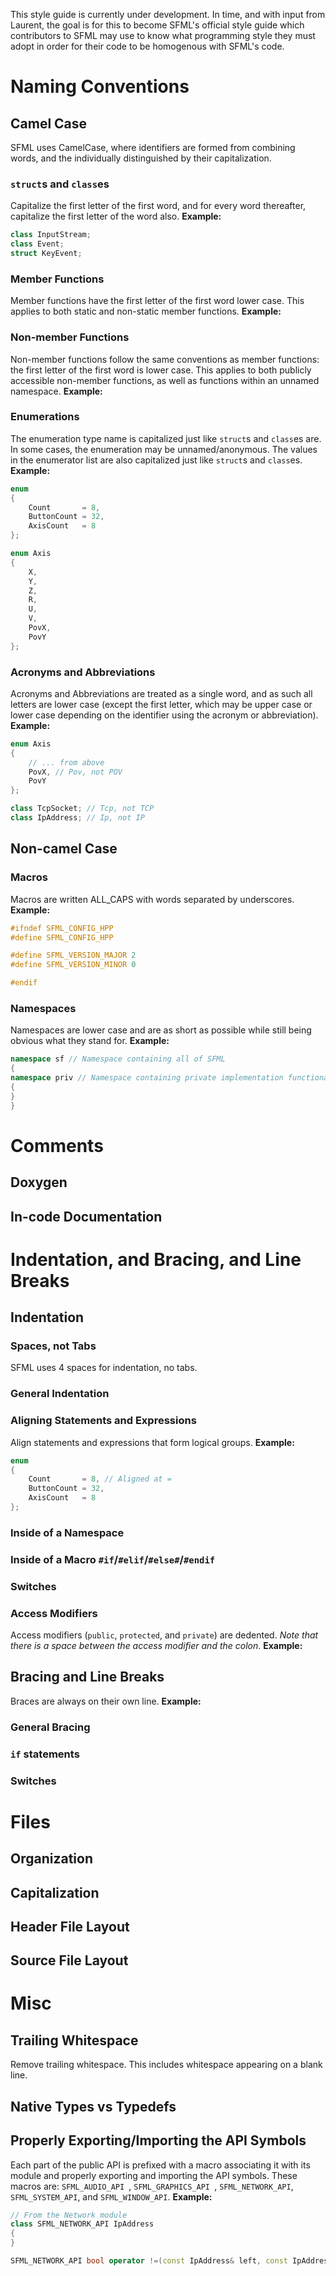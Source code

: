 This style guide is currently under development. In time, and with input from Laurent, the goal is for this to become SFML's official style guide which contributors to SFML may use to know what programming style they must adopt in order for their code to be homogenous with SFML's code.

# Naming Conventions

## Camel Case

SFML uses CamelCase, where identifiers are formed from combining words, and the individually distinguished by their capitalization.

### `struct`s and `class`es

Capitalize the first letter of the first word, and for every word thereafter, capitalize the first letter of the word also.
**Example:**
```cpp
class InputStream;
class Event;
struct KeyEvent;
```

### Member Functions

Member functions have the first letter of the first word lower case. This applies to both static and non-static member functions.
**Example:**

### Non-member Functions

Non-member functions follow the same conventions as member functions: the first letter of the first word is lower case. This applies to both publicly accessible non-member functions, as well as functions within an unnamed namespace.
**Example:**

### Enumerations

The enumeration type name is capitalized just like `struct`s and `class`es are. In some cases, the enumeration may be unnamed/anonymous. The values in the enumerator list are also capitalized just like `struct`s and `class`es.
**Example:**
```cpp
enum
{
    Count       = 8,
    ButtonCount = 32,
    AxisCount   = 8
};

enum Axis
{
    X,
    Y,
    Z,
    R,
    U,
    V,
    PovX,
    PovY
};
```

### Acronyms and Abbreviations

Acronyms and Abbreviations are treated as a single word, and as such all letters are lower case (except the first letter, which may be upper case or lower case depending on the identifier using the acronym or abbreviation).
**Example:**
```cpp
enum Axis
{
    // ... from above
    PovX, // Pov, not POV
    PovY
};

class TcpSocket; // Tcp, not TCP
class IpAddress; // Ip, not IP
```

## Non-camel Case

### Macros

Macros are written ALL_CAPS with words separated by underscores.
**Example:**
```cpp
#ifndef SFML_CONFIG_HPP
#define SFML_CONFIG_HPP

#define SFML_VERSION_MAJOR 2
#define SFML_VERSION_MINOR 0

#endif
```

### Namespaces

Namespaces are lower case and are as short as possible while still being obvious what they stand for.
**Example:**
```cpp
namespace sf // Namespace containing all of SFML
{
namespace priv // Namespace containing private implementation functionality for SFML
{
}
}
```



# Comments

## Doxygen

## In-code Documentation

# Indentation, and Bracing, and Line Breaks



## Indentation

### Spaces, not Tabs

SFML uses 4 spaces for indentation, no tabs.

### General Indentation

### Aligning Statements and Expressions

Align statements and expressions that form logical groups.
**Example:**
```cpp
enum
{
    Count       = 8, // Aligned at =
    ButtonCount = 32,
    AxisCount   = 8
};
```

### Inside of a Namespace

### Inside of a Macro `#if`/`#elif`/`#else#`/`#endif`

### Switches

### Access Modifiers

Access modifiers (`public`, `protected`, and `private`) are dedented. *Note that there is a space between the access modifier and the colon*.
**Example:**

## Bracing and Line Breaks

Braces are always on their own line.
**Example:**

### General Bracing

### `if` statements

### Switches



# Files

## Organization

## Capitalization

## Header File Layout

## Source File Layout



# Misc

## Trailing Whitespace

Remove trailing whitespace. This includes whitespace appearing on a blank line.

## Native Types vs Typedefs

## Properly Exporting/Importing the API Symbols

Each part of the public API is prefixed with a macro associating it with its module and properly exporting and importing the API symbols. These macros are: `SFML_AUDIO_API `, `SFML_GRAPHICS_API `, `SFML_NETWORK_API`, `SFML_SYSTEM_API`, and `SFML_WINDOW_API`.
**Example:**
```cpp
// From the Network module
class SFML_NETWORK_API IpAddress
{
}

SFML_NETWORK_API bool operator !=(const IpAddress& left, const IpAddress& right);
```
